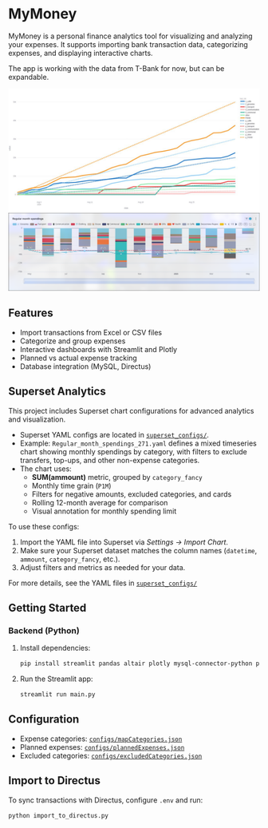 # MyMoney

MyMoney is a personal finance analytics tool for visualizing and analyzing your expenses. It supports importing bank transaction data, categorizing expenses, and displaying interactive charts.

The app is working with the data from T-Bank for now, but can be expandable.

![](docs/screen1.jpg)
![](docs/screen2.png)

## Features

- Import transactions from Excel or CSV files
- Categorize and group expenses
- Interactive dashboards with Streamlit and Plotly
- Planned vs actual expense tracking
- Database integration (MySQL, Directus)

## Superset Analytics

This project includes Superset chart configurations for advanced analytics and visualization.

- Superset YAML configs are located in [`superset_configs/`](superset_configs/).
- Example: `Regular_month_spendings_271.yaml` defines a mixed timeseries chart showing monthly spendings by category, with filters to exclude transfers, top-ups, and other non-expense categories.
- The chart uses:
  - **SUM(ammount)** metric, grouped by `category_fancy`
  - Monthly time grain (`P1M`)
  - Filters for negative amounts, excluded categories, and cards
  - Rolling 12-month average for comparison
  - Visual annotation for monthly spending limit

To use these configs:

1. Import the YAML file into Superset via _Settings → Import Chart_.
2. Make sure your Superset dataset matches the column names (`datetime`, `ammount`, `category_fancy`, etc.).
3. Adjust filters and metrics as needed for your data.

For more details, see the YAML files in [`superset_configs/`](superset_configs/)

## Getting Started

### Backend (Python)

1. Install dependencies:
   ```sh
   pip install streamlit pandas altair plotly mysql-connector-python python-dotenv
   ```
2. Run the Streamlit app:
   ```sh
   streamlit run main.py
   ```

## Configuration

- Expense categories: [`configs/mapCategories.json`](configs/mapCategories.json)
- Planned expenses: [`configs/plannedExpenses.json`](configs/plannedExpenses.json)
- Excluded categories: [`configs/excludedCategories.json`](configs/excludedCategories.json)

## Import to Directus

To sync transactions with Directus, configure `.env` and run:

```sh
python import_to_directus.py
```
